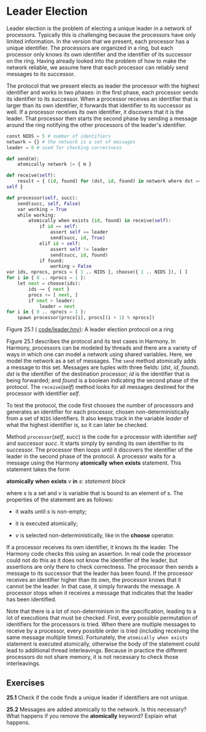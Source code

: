
# Leader Election 

Leader election is the problem of electing a unique leader in a network
of processors. Typically this is challenging because the processors have
only limited information. In the version that we present, each processor
has a unique identifier. The processors are organized in a ring, but
each processor only knows its own identifier and the identifier of its
successor on the ring. Having already looked into the problem of how to
make the network reliable, we assume here that each processor can
reliably send messages to its successor.

The protocol that we present elects as leader the processor with the
highest identifier and works in two phases: in the first phase,
each processor sends its identifier to its successor. When a processor
receives an identifier that is larger than its own identifier, it
forwards that identifier to its successor as well. If a processor
receives its own identifier, it discovers that it is the leader. That
processor then starts the second phase by sending a message around the
ring notifying the other processors of the leader's identifier.

```python title="leader.hny"
const NIDS = 5 # number of identifiers
network = {} # the network is a set of messages
leader = 0 # used for checking correctness

def send(m):
    atomically network |= { m }

def receive(self):
    result = { (id, found) for (dst, id, found) in network where dst ==
self }

def processor(self, succ):
    send(succ, self, False)
    var working = True
    while working:
        atomically when exists (id, found) in receive(self):
            if id == self:
                assert self == leader
                send(succ, id, True)
            elif id > self:
                assert self != leader
                send(succ, id, found)
            if found:
                working = False
var ids, nprocs, procs = { 1 .. NIDS }, choose({ 1 .. NIDS }), [ ]
for i in { 0 .. nprocs – 1 }:
    let next = choose(ids):
        ids –= { next }
        procs += [ next, ]
        if next > leader:
            leader = next
for i in { 0 .. nprocs – 1 }:
    spawn processor(procs[i], procs[(i + 1) % nprocs])
```

<figcaption>Figure 25.1 (
<a href=https://harmony.cs.cornell.edu/code/leader.hny>code/leader.hny</a>): 
A leader election protocol on a ring </figcaption>

Figure 25.1 describes the protocol and its test cases in Harmony. In
Harmony, processors can be modeled by threads and there are a variety of
ways in which one can model a network using shared variables. Here, we
model the network as a set of messages. The `send` method atomically
adds a message to this set. Messages are tuples with three fields:
(*dst*, *id*, *found*). *dst* is the identifier of the destination
processor; *id* is the identifier that is being forwarded; and *found*
is a boolean indicating the second phase of the protocol. The
`receive`(*self*) method looks for all messages destined for the
processor with identifier *self*.

To test the protocol, the code first chooses the number of processors
and generates an identifier for each processor, chosen
non-deterministically from a set of `NIDS` identifiers. It also keeps
track in the variable *leader* of what the highest identifier is, so it
can later be checked.

Method `processor`(*self*, *succ*) is the code for a processor with
identifier *self* and successor *succ*. It starts simply by sending its
own identifier to its successor. The processor then loops until it
discovers the identifier of the leader in the second phase of the
protocol. A processor waits for a message using the Harmony
**atomically** **when** **exists** statement. This statement takes the
form

**atomically** **when** **exists** *v* **in** *s*: *statement block*

where *s* is a set and *v* is variable that is bound to an element of
*s*. The properties of the statement are as follows:

-   it waits until *s* is non-empty;

-   it is executed atomically;

-   *v* is selected non-deterministically, like in the **choose**
    operator.

If a processor receives its own identifier, it knows its the leader. The
Harmony code checks this using an assertion. In real code the processor
could not do this as it does not know the identifier of the leader, but
assertions are only there to check correctness. The processor then sends
a message to its successor that the leader has been found. If the
processor receives an identifier higher than its own, the processor
knows that it cannot be the leader. In that case, it simply forwards the
message. A processor stops when it receives a message that indicates
that the leader has been identified.

Note that there is a lot of non-determinism in the specification,
leading to a lot of executions that must be checked. First, every
possible permutation of identifiers for the processors is tried. When
there are multiple messages to receive by a processor, every possible
order is tried (including receiving the same message multiple times).
Fortunately, the `atomically when exists` statement is executed
atomically, otherwise the body of the statement could lead to additional
thread interleavings. Because in practice the different processors do
not share memory, it is not necessary to check those interleavings.

## Exercises 

**25.1** Check if the code finds a unique leader if identifiers are not unique.

**25.2** Messages are added atomically to the network. Is this necessary? What
happens if you remove the **atomically** keyword? Explain what happens.

